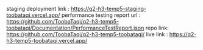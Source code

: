 staging deployment link : https://q2-h3-temp5-staging-toobataqi.vercel.app/
performance testing report url : https://github.com/ToobaTaqi/q2-h3-temp5-toobataqi/Documentation/PerformanceTestReport.json
repo link: https://github.com/ToobaTaqi/q2-h3-temp5-toobataqi/
live link : https://q2-h3-temp5-toobataqi.vercel.app/